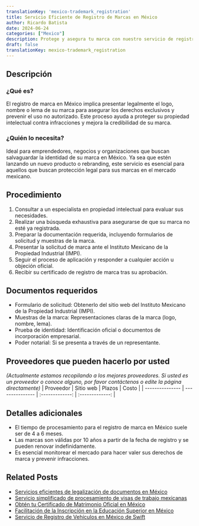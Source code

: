 ```yaml
---
translationKey: 'mexico-trademark_registration'
title: Servicio Eficiente de Registro de Marcas en México
author: Ricardo Batista
date: 2024-06-24
categories: ["Mexico"]
description: Protege y asegura tu marca con nuestro servicio de registro de marcas en México sin problemas. Rápido, confiable y sin complicaciones.
draft: false
translationKey: mexico-trademark_registration
---
```


## Descripción
### ¿Qué es?
El registro de marca en México implica presentar legalmente el logo, nombre o lema de su marca para asegurar los derechos exclusivos y prevenir el uso no autorizado. Este proceso ayuda a proteger su propiedad intelectual contra infracciones y mejora la credibilidad de su marca.

### ¿Quién lo necesita?
Ideal para emprendedores, negocios y organizaciones que buscan salvaguardar la identidad de su marca en México. Ya sea que estén lanzando un nuevo producto o rebranding, este servicio es esencial para aquellos que buscan protección legal para sus marcas en el mercado mexicano.

## Procedimiento

1. Consultar a un especialista en propiedad intelectual para evaluar sus necesidades.
2. Realizar una búsqueda exhaustiva para asegurarse de que su marca no esté ya registrada.
3. Preparar la documentación requerida, incluyendo formularios de solicitud y muestras de la marca.
4. Presentar la solicitud de marca ante el Instituto Mexicano de la Propiedad Industrial (IMPI).
5. Seguir el proceso de aplicación y responder a cualquier acción u objeción oficial.
6. Recibir su certificado de registro de marca tras su aprobación.

## Documentos requeridos

- Formulario de solicitud: Obtenerlo del sitio web del Instituto Mexicano de la Propiedad Industrial (IMPI).
- Muestras de la marca: Representaciones claras de la marca (logo, nombre, lema).
- Prueba de identidad: Identificación oficial o documentos de incorporación empresarial.
- Poder notarial: Si se presenta a través de un representante.

## Proveedores que pueden hacerlo por usted

_(Actualmente estamos recopilando a los mejores proveedores. Si usted es un proveedor o conoce alguno, por favor contáctenos o edite la página directamente)_
| Proveedor        |     Sitio web     |     Plazos    |       Costo      |
| --------------- | --------------- |  :-------------: | :-------------: |

## Detalles adicionales

- El tiempo de procesamiento para el registro de marca en México suele ser de 4 a 6 meses.
- Las marcas son válidas por 10 años a partir de la fecha de registro y se pueden renovar indefinidamente.
- Es esencial monitorear el mercado para hacer valer sus derechos de marca y prevenir infracciones.
## Related Posts

- [Servicios eficientes de legalización de documentos en México](https://tramitit.com/es/guides/mexico/legalizaci%C3%B3n_de_documentos/)
- [Servicio simplificado de procesamiento de visas de trabajo mexicanas](https://tramitit.com/es/guides/mexico/tr%C3%A1mite_de_visa_de_trabajo/)
- [Obtén tu Certificado de Matrimonio Oficial en México](https://tramitit.com/es/guides/mexico/acta_de_matrimonio/)
- [Facilitación de la Inscripción en la Educación Superior en México](https://tramitit.com/es/guides/mexico/inscripci%C3%B3n_a_educaci%C3%B3n_superior/)
- [Servicio de Registro de Vehículos en México de Swift](https://tramitit.com/es/guides/mexico/registro_vehicular/)
